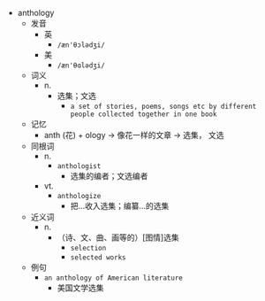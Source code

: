 - anthology
  - 发音
    - 英
      - `/æn'θɔlədʒi/`
    - 美
      - `/æn'θɑlədʒi/`
  - 词义
    - n.
      - 选集；文选
        - `a set of stories, poems, songs etc by different people collected together in one book`
  - 记忆
    - anth (花) + ology → 像花一样的文章 → 选集， 文选
  - 同根词
    - n.
      - `anthologist`
        - 选集的编者；文选编者
    - vt.
      - `anthologize`
        - 把…收入选集；编纂…的选集
  - 近义词
    - n.
      - （诗、文、曲、画等的）[图情]选集
        - `selection`
        - `selected works`
  - 例句
    - `an anthology of American literature`
      - 美国文学选集

